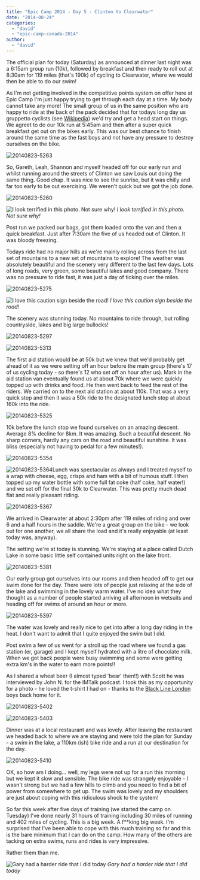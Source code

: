 ```yaml
---
title: "Epic Camp 2014 - Day 5 - Clinton to Clearwater"
date: "2014-08-24"
categories: 
  - "david"
  - "epic-camp-canada-2014"
author: 
  - "david"
---
```


The official plan for today (Saturday) as announced at dinner last night was a 6:15am group run (10k), followed by breakfast and then ready to roll out at 8:30am for 119 miles (that's 190k) of cycling to Clearwater, where we would then be able to do our swim!

As I'm not getting involved in the competitive points system on offer here at Epic Camp I'm just happy trying to get through each day at a time. My body cannot take any more! The small group of us in the same position who are happy to ride at the back of the pack decided that for todays long day us gruppetto cyclists (see [Wikipedia](http://en.wikipedia.org/wiki/Autobus_(cycling))) we'd try and get a head start on things. We agreet to do our 10k run at 5:45am and then after a super quick breakfast get out on the bikes early. This was our best chance to finish around the same time as the fast boys and not have any pressure to destroy ourselves on the bike.

![20140823-5263](/images/2014/20140823-5263.jpg)

So, Gareth, Leah, Shannon and myself headed off for our early run and whilst running around the streets of Clinton we saw Louis out doing the same thing. Good chap. It was nice to see the sunrise, but it was chilly and far too early to be out exercising. We weren't quick but we got the job done.

![20140823-5260](/images/2014/20140823-5260.jpg)

![I look terrified in this photo. Not sure why!](/images/2014/20140823-5270.jpg) 
*I look terrified in this photo. Not sure why!*

Post run we packed our bags, got them loaded onto the van and then a quick breakfast. Just after 7:30am the five of us headed out of Clinton. It was bloody freezing.

Todays ride had no major hills as we're mainly rolling across from the last set of mountains to a new set of mountains to explore! The weather was absolutely beautiful and the scenery very different to the last few days. Lots of long roads, very green, some beautiful lakes and good company. There was no pressure to ride fast, it was just a day of ticking over the miles.

![20140823-5275](/images/2014/20140823-5275.jpg)

![I love this caution sign beside the road!](/images/2014/20140823-5311.jpg) 
*I love this caution sign beside the road!*

The scenery was stunning today. No mountains to ride through, but rolling countryside, lakes and big large bullocks!

![20140823-5297](/images/2014/20140823-5297.jpg)

![20140823-5313](/images/2014/20140823-5313.jpg)

The first aid station would be at 50k but we knew that we'd probably get ahead of it as we were setting off an hour before the main group (there's 17 of us cycling today - so there's 12 who set off an hour after us). Mark in the aid station van eventually found us at about 70k where we were quickly topped up with drinks and food. He then went back to feed the rest of the riders. We carried on to the next aid station at about 110k. That was a very quick stop and then it was a 50k ride to the designated lunch stop at about 160k into the ride.

![20140823-5325](/images/2014/20140823-5325.jpg)

10k before the lunch stop we found ourselves on an amazing descent. Average 8% decline for 8km. It was amazing. Such a beautiful descent. No sharp corners, hardly any cars on the road and beautiful sunshine. It was bliss (especially not having to pedal for a few minutes!).

![20140823-5354](/images/2014/20140823-5354.jpg)

![20140823-5364](/images/2014/20140823-5364-400x300.jpg)Lunch was spectacular as always and I treated myself to a wrap with cheese, egg, crisps and ham with a bit of humous stuff. I then topped up my water bottle with some full fat coke (half coke, half water!) and we set off for the final 30k to Clearwater. This was pretty much dead flat and really pleasant riding.

![20140823-5367](/images/2014/20140823-5367.jpg)

We arrived in Clearwater at about 2:30pm after 119 miles of riding and over 6 and a half hours in the saddle. We're a great group on the bike - we look out for one another, we all share the load and it's really enjoyable (at least today was, anyway).

The setting we're at today is stunning. We're staying at a place called Dutch Lake in some basic little self contained units right on the lake front.

![20140823-5381](/images/2014/20140823-5381.jpg)

Our early group got ourselves into our rooms and then headed off to get our swim done for the day. There were lots of people just relaxing at the side of the lake and swimming in the lovely warm water. I've no idea what they thought as a number of people started arriving all afternoon in wetsuits and heading off for swims of around an hour or more.

![20140823-5397](/images/2014/20140823-5397.jpg)

The water was lovely and really nice to get into after a long day riding in the heat. I don't want to admit that I quite enjoyed the swim but I did.

Post swim a few of us went for a stroll up the road where we found a gas station (er, garage) and I kept myself hydrated with a litre of chocolate milk. When we got back people were busy swimming and some were getting extra km's in the water to earn more points!!

As I shared a wheat beer (I almost typed 'bear' then!!) with Scott he was interviewed by John N. for the IMTalk podcast. I took this as my opportunity for a photo - he loved the t-shirt I had on - thanks to the [Black Line London](http://www.blacklinelondon.com/) boys back home for it.

![20140823-5402](/images/2014/20140823-5402.jpg)

![20140823-5403](/images/2014/20140823-5403.jpg)

Dinner was at a local restaurant and was lovely. After leaving the restaurant we headed back to where we are staying and were told the plan for Sunday - a swim in the lake, a 110km (ish) bike ride and a run at our destination for the day.

![20140823-5410](/images/2014/20140823-5410.jpg)

OK, so how am I doing... well, my legs were not up for a run this morning but we kept it slow and sensible. The bike ride was strangely enjoyable - I wasn't strong but we had a few hills to climb and you need to find a bit of power from somewhere to get up. The swim was lovely and my shoulders are just about coping with this ridiculous shock to the system!

So far this week after five days of training (we started the camp on Tuesday) I've done nearly 31 hours of training including 30 miles of running and 402 miles of cycling. This is a big week. A f\*\*king big week. I'm surprised that I've been able to cope with this much training so far and this is the bare minimum that I can do on the camp. How many of the others are tacking on extra swims, runs and rides is very impressive.

Rather them than me.

![Gary had a harder ride that I did today](/images/2014/20140823-5412.jpg) 
*Gary had a harder ride that I did today*
